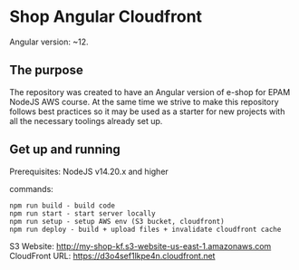 # Shop Angular Cloudfront

Angular version: ~12.

## The purpose

The repository was created to have an Angular version of e-shop for EPAM NodeJS AWS course. At the same time we strive to make this repository follows best practices so it may be used as a starter for new projects with all the necessary toolings already set up.

## Get up and running

Prerequisites: NodeJS v14.20.x and higher

commands:

```
npm run build - build code
npm run start - start server locally
npm run setup - setup AWS env (S3 bucket, cloudfront)
npm run deploy - build + upload files + invalidate cloudfront cache
```

S3 Website: http://my-shop-kf.s3-website-us-east-1.amazonaws.com
CloudFront URL: https://d3o4sef1lkpe4n.cloudfront.net
